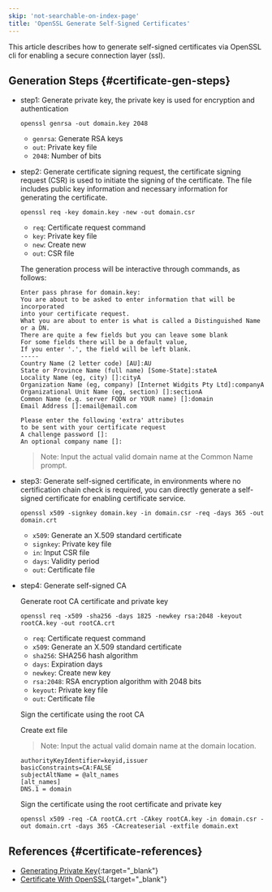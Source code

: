 ```yaml
---
skip: 'not-searchable-on-index-page'
title: 'OpenSSL Generate Self-Signed Certificates'
---
```


This article describes how to generate self-signed certificates via OpenSSL cli for enabling a secure connection layer (ssl).

## Generation Steps {#certificate-gen-steps}

- step1: Generate private key, the private key is used for encryption and authentication

  ```shell
  openssl genrsa -out domain.key 2048
  ```

    - `genrsa`: Generate RSA keys
    - `out`: Private key file
    - `2048`: Number of bits

- step2: Generate certificate signing request, the certificate signing request (CSR) is used to initiate the signing of the certificate. The file includes public key information and necessary information for generating the certificate.

  ```shell
  openssl req -key domain.key -new -out domain.csr
  ```

    - `req`: Certificate request command
    - `key`: Private key file
    - `new`: Create new
    - `out`: CSR file

  The generation process will be interactive through commands, as follows:

  ```shell
  Enter pass phrase for domain.key:
  You are about to be asked to enter information that will be incorporated
  into your certificate request.
  What you are about to enter is what is called a Distinguished Name or a DN.
  There are quite a few fields but you can leave some blank
  For some fields there will be a default value,
  If you enter '.', the field will be left blank.
  -----
  Country Name (2 letter code) [AU]:AU
  State or Province Name (full name) [Some-State]:stateA
  Locality Name (eg, city) []:cityA
  Organization Name (eg, company) [Internet Widgits Pty Ltd]:companyA
  Organizational Unit Name (eg, section) []:sectionA
  Common Name (e.g. server FQDN or YOUR name) []:domain
  Email Address []:email@email.com

  Please enter the following 'extra' attributes
  to be sent with your certificate request
  A challenge password []:
  An optional company name []:
  ```

  > Note: Input the actual valid domain name at the Common Name prompt.

- step3: Generate self-signed certificate, in environments where no certification chain check is required, you can directly generate a self-signed certificate for enabling certificate service.

  ```shell
  openssl x509 -signkey domain.key -in domain.csr -req -days 365 -out domain.crt
  ```

    - `x509`: Generate an X.509 standard certificate
    - `signkey`: Private key file
    - `in`: Input CSR file
    - `days`: Validity period
    - `out`: Certificate file

- step4: Generate self-signed CA

  Generate root CA certificate and private key

  ```shell
  openssl req -x509 -sha256 -days 1825 -newkey rsa:2048 -keyout rootCA.key -out rootCA.crt
  ```

    - `req`: Certificate request command
    - `x509`: Generate an X.509 standard certificate
    - `sha256`: SHA256 hash algorithm
    - `days`: Expiration days
    - `newkey`: Create new key
    - `rsa:2048`: RSA encryption algorithm with 2048 bits
    - `keyout`: Private key file
    - `out`: Certificate file

  Sign the certificate using the root CA

  Create ext file

  > Note: Input the actual valid domain name at the domain location.

  ```shell
  authorityKeyIdentifier=keyid,issuer
  basicConstraints=CA:FALSE
  subjectAltName = @alt_names
  [alt_names]
  DNS.1 = domain
  ```

  Sign the certificate using the root certificate and private key

  ```shell
  openssl x509 -req -CA rootCA.crt -CAkey rootCA.key -in domain.csr -out domain.crt -days 365 -CAcreateserial -extfile domain.ext
  ```

## References {#certificate-references}

- [Generating Private Key](https://www.herongyang.com/Cryptography/keytool-Import-Key-openssl-genrsa-Command.html){:target="_blank"}
- [Certificate With OpenSSL](https://www.baeldung.com/openssl-self-signed-cert){:target="_blank"}